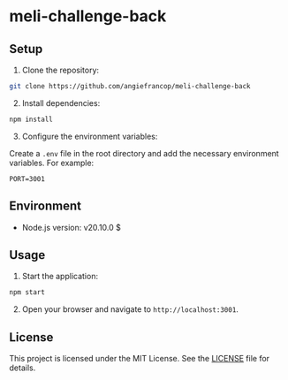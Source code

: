 # meli-challenge-back

## Setup

1. Clone the repository:

  ```bash
  git clone https://github.com/angiefrancop/meli-challenge-back
  ```

2. Install dependencies:

  ```bash
  npm install
  ```

3. Configure the environment variables:

  Create a `.env` file in the root directory and add the necessary environment variables. For example:

  ```plaintext
  PORT=3001
  ```

## Environment

- Node.js version: v20.10.0 $

## Usage

1. Start the application:

  ```bash
  npm start
  ```

2. Open your browser and navigate to `http://localhost:3001`.

## License

This project is licensed under the MIT License. See the [LICENSE](LICENSE) file for details.